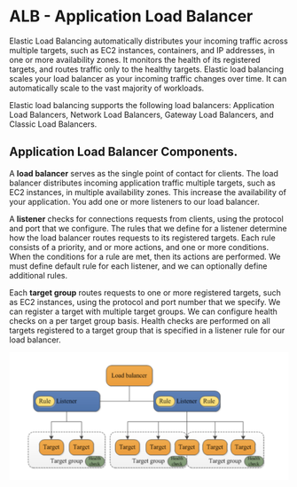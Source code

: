 # ALB - Application Load Balancer
Elastic Load Balancing automatically distributes your incoming traffic across multiple targets, such as EC2
instances, containers, and IP addresses, in one or more availability zones. It monitors the health of its 
registered targets, and routes traffic only to the healthy targets. Elastic load balancing scales your load balancer as your 
incoming traffic changes over time. It can automatically scale to the vast majority of workloads.

Elastic load balancing supports the following load balancers: Application Load Balancers, Network Load Balancers, 
Gateway Load Balancers, and Classic Load Balancers.

## Application Load Balancer Components.
A **load balancer** serves as the single point of contact for clients. The load balancer distributes incoming application 
traffic multiple targets, such as EC2 instances, in multiple availability zones. This increase the availability of your application.
You add one or more listeners to our load balancer.

A **listener** checks for connections requests from clients, using the protocol and port that we configure. The rules 
that we define for a listener determine how the load balancer routes requests to its registered targets. Each rule consists of a
priority, and or more actions, and one or more conditions. When the conditions for a rule are met, then its actions are performed.
We must define default rule for each listener, and we can optionally define additional rules.

Each **target group** routes requests to one or more registered targets, such as EC2 instances, using the protocol and port number 
that we specify. We can register a target with multiple target groups. We can configure health checks on a per target group basis.
Health checks are performed on all targets registered to a target group that is specified in a listener rule for our load balancer.


![alt text](./images/image.png)